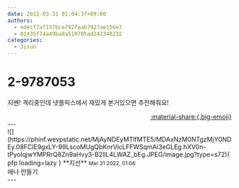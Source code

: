 ```yaml
---
date: 2022-03-31 01:04:37+09:00
authors:
  - edecf7af137bce792faab7927ae156e7
  - 01435f74a49ba8a519705ad242348232
categories:
  - Jisun
---
```


# 2-9787053

<div class="post-container" markdown="1">
<div class="content-container md-sidebar__scrollwrap" markdown="1">

지쎈! 격리중인데 넷플릭스에서 재밌게 본거있으면 추전해줘요!

</div>
</div>

<div style="text-align: right;" markdown="1">
<a href="https://weverse.io/fromis9/fanpost/2-9787053" style="text-align: right;">:material-share:{.big-emoji}</a>
</div>
---

<div class="comments-container md-sidebar__scrollwrap" markdown="1">
<div class="comment" markdown="1">
<div class='id-container' markdown="1">
![](https://phinf.wevpstatic.net/MjAyNDEyMTlfMTE5/MDAxNzM0NTgzMjY0NDEy.08FClE9gxLY-99LscoMUgQbKnrVicLFFWSqmAi3eGLEg.hXV0n-tPyoIqjwYMPRrQ8Zn9aHvy3-B2llL4LWAZ_bEg.JPEG/image.jpg?type=s72){ pfp loading=lazy }
**<span class="artist">지선</span>** <small>Mar 31 2022, 01:06</small><br>
</div>
<div class='comment-body' markdown="1">
애나 만들기 
</div>
</div>
</div>
---
